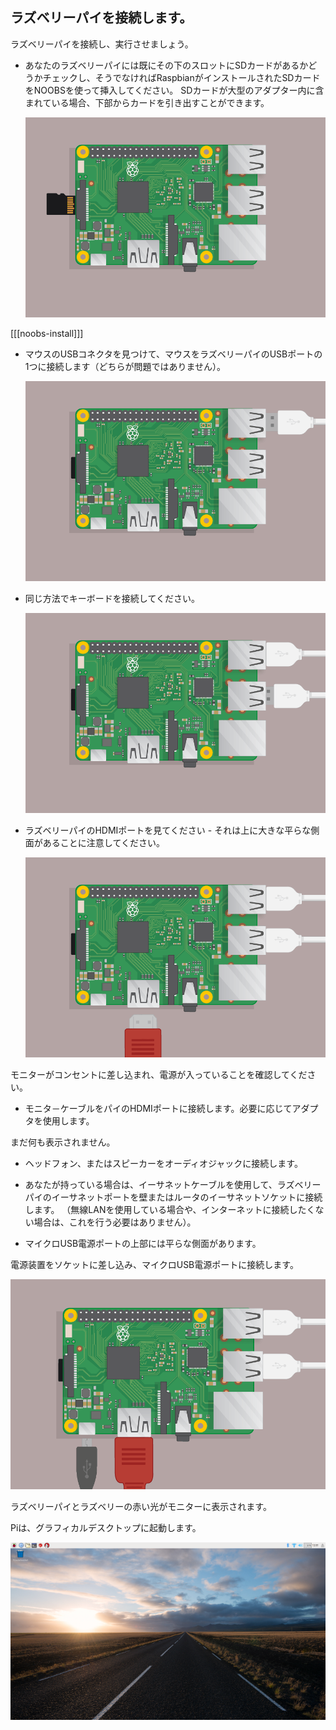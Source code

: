 ## ラズベリーパイを接続します。

ラズベリーパイを接続し、実行させましょう。

+ あなたのラズベリーパイには既にその下のスロットにSDカードがあるかどうかチェックし、そうでなければRaspbianがインストールされたSDカードをNOOBSを使って挿入してください。 SDカードが大型のアダプター内に含まれている場合、下部からカードを引き出すことができます。
    
    ![スクリーンショット](images/pi-sd.png)

[[[noobs-install]]]

+ マウスのUSBコネクタを見つけて、マウスをラズベリーパイのUSBポートの1つに接続します（どちらが問題ではありません）。
    
    ![スクリーンショット](images/pi-mouse.png)

+ 同じ方法でキーボードを接続してください。
    
    ![スクリーンショット](images/pi-keyboard.png)

+ ラズベリーパイのHDMIポートを見てください - それは上に大きな平らな側面があることに注意してください。
    
    ![スクリーンショット](images/pi-hdmi.png)

モニターがコンセントに差し込まれ、電源が入っていることを確認してください。

+ モニタ－ケーブルをパイのHDMIポートに接続します。必要に応じてアダプタを使用します。

まだ何も表示されません。

+ ヘッドフォン、またはスピーカーをオーディオジャックに接続します。

+ あなたが持っている場合は、イーサネットケーブルを使用して、ラズベリーパイのイーサネットポートを壁またはルータのイーサネットソケットに接続します。 （無線LANを使用している場合や、インターネットに接続したくない場合は、これを行う必要はありません）。

+ マイクロUSB電源ポートの上部には平らな側面があります。

電源装置をソケットに差し込み、マイクロUSB電源ポートに接続します。

![スクリーンショット](images/pi-power.png)

ラズベリーパイとラズベリーの赤い光がモニターに表示されます。

Piは、グラフィカルデスクトップに起動します。

![スクリーンショット](images/pi-desktop.png)
